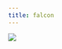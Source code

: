```yaml
---
title: falcon
---
```

![](https://pics.anthonyrussano.com/i/26e861ea-2bd9-4c70-a5ef-5a3cf5919f27.gif)
